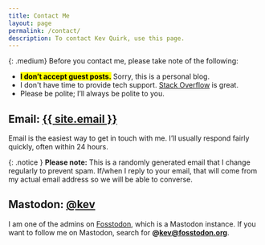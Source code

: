 ```yaml
---
title: Contact Me
layout: page
permalink: /contact/
description: To contact Kev Quirk, use this page.
---
```


{: .medium}
Before you contact me, please take note of the following:

* **<mark>I don’t accept guest posts.</mark>** Sorry, this is a personal blog.
* I don't have time to provide tech support. [Stack Overflow](https://stackoverflow.com/) is great.
* Please be polite; I’ll always be polite to you.

## Email: <a href="mailto:{{ site.email }}">{{ site.email }}</a>

Email is the easiest way to get in touch with me. I’ll usually respond fairly quickly, often within 24 hours.

{: .notice }
**Please note:** This is a randomly generated email that I change regularly to prevent spam. If/when I reply to your email, that will come from my actual email address so we will be able to converse.

## Mastodon: <a href="https://fosstodon.org/@kev">@kev</a>

I am one of the admins on [Fosstodon](https://fosstodon.org/), which is a Mastodon instance. If you want to follow me on Mastodon, search for **@kev@fosstodon.org**.
